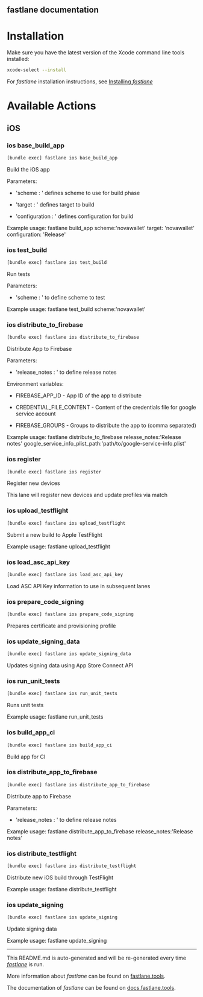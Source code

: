 fastlane documentation
----

# Installation

Make sure you have the latest version of the Xcode command line tools installed:

```sh
xcode-select --install
```

For _fastlane_ installation instructions, see [Installing _fastlane_](https://docs.fastlane.tools/#installing-fastlane)

# Available Actions

## iOS

### ios base_build_app

```sh
[bundle exec] fastlane ios base_build_app
```

Build the iOS app

Parameters:

- 'scheme : <value>' defines scheme to use for build phase

- 'target : <value>' defines target to build

- 'configuration : <value>' defines configuration for build

 

Example usage: fastlane build_app scheme:'novawallet' target: 'novawallet' configuration: 'Release' 

### ios test_build

```sh
[bundle exec] fastlane ios test_build
```

Run tests

Parameters:

- 'scheme : <value>' to define scheme to test

 

Example usage: fastlane test_build scheme:'novawallet'

### ios distribute_to_firebase

```sh
[bundle exec] fastlane ios distribute_to_firebase
```

Distribute App to Firebase

Parameters:

- 'release_notes : <value>' to define release notes

Environment variables:

- FIREBASE_APP_ID - App ID of the app to distribute

- CREDENTIAL_FILE_CONTENT - Content of the credentials file for google service account

- FIREBASE_GROUPS - Groups to distribute the app to (comma separated)

 

Example usage: fastlane distribute_to_firebase release_notes:'Release notes' google_service_info_plist_path:'path/to/google-service-info.plist'

### ios register

```sh
[bundle exec] fastlane ios register
```

Register new devices

This lane will register new devices and update profiles via match

### ios upload_testflight

```sh
[bundle exec] fastlane ios upload_testflight
```

Submit a new build to Apple TestFlight

Example usage: fastlane upload_testflight

### ios load_asc_api_key

```sh
[bundle exec] fastlane ios load_asc_api_key
```

Load ASC API Key information to use in subsequent lanes

### ios prepare_code_signing

```sh
[bundle exec] fastlane ios prepare_code_signing
```

Prepares certificate and provisioning profile

### ios update_signing_data

```sh
[bundle exec] fastlane ios update_signing_data
```

Updates signing data using App Store Connect API

### ios run_unit_tests

```sh
[bundle exec] fastlane ios run_unit_tests
```

Runs unit tests

Example usage: fastlane run_unit_tests

### ios build_app_ci

```sh
[bundle exec] fastlane ios build_app_ci
```

Build app for CI

### ios distribute_app_to_firebase

```sh
[bundle exec] fastlane ios distribute_app_to_firebase
```

Distribute app to Firebase

Parameters:

- 'release_notes : <value>' to define release notes

 

Example usage: fastlane distribute_app_to_firebase release_notes:'Release notes'

### ios distribute_testflight

```sh
[bundle exec] fastlane ios distribute_testflight
```

Distribute new iOS build through TestFlight

Example usage: fastlane distribute_testflight

### ios update_signing

```sh
[bundle exec] fastlane ios update_signing
```

Update signing data

Example usage: fastlane update_signing

----

This README.md is auto-generated and will be re-generated every time [_fastlane_](https://fastlane.tools) is run.

More information about _fastlane_ can be found on [fastlane.tools](https://fastlane.tools).

The documentation of _fastlane_ can be found on [docs.fastlane.tools](https://docs.fastlane.tools).
